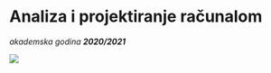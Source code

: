 # Analiza i projektiranje računalom
*akademska godina __2020/2021__*

[![](https://img.shields.io/badge/License-Apache%202.0-blue.svg)](https://opensource.org/licenses/Apache-2.0)
